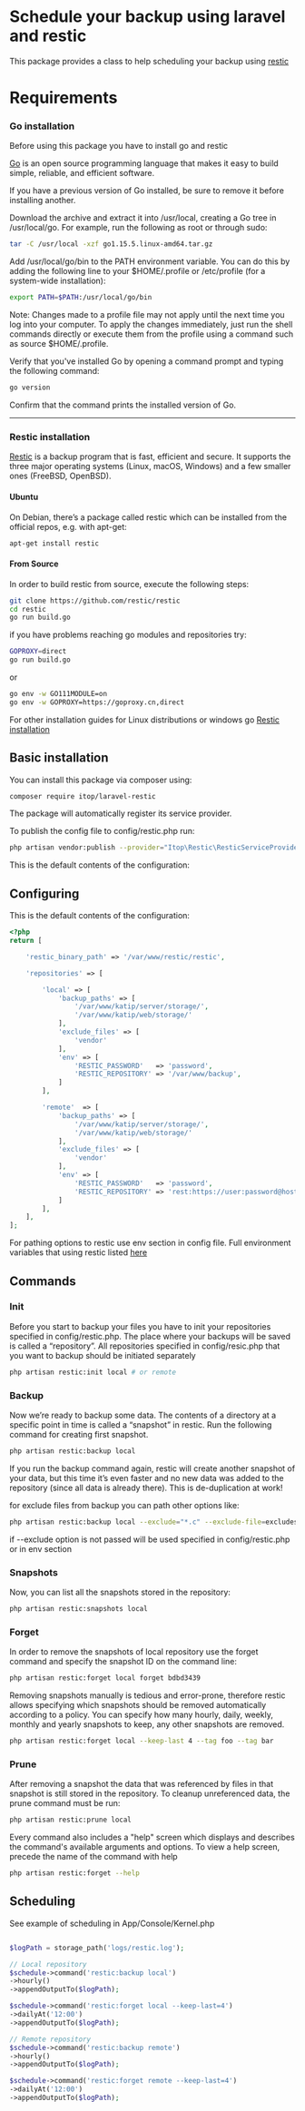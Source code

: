 # Schedule your backup using laravel and restic

This package provides a class to help scheduling your backup using [restic](https://github.com/restic/restic)

# Requirements

### Go installation
Before using this package you have to install go and restic

[Go](https://golang.org) is an open source programming language that makes it easy to build simple, reliable, and efficient software.

If you have a previous version of Go installed, be sure to remove it before installing another.

Download the archive and extract it into /usr/local, creating a Go tree in /usr/local/go.
For example, run the following as root or through sudo:

```bash
tar -C /usr/local -xzf go1.15.5.linux-amd64.tar.gz
```

Add /usr/local/go/bin to the PATH environment variable.
You can do this by adding the following line to your $HOME/.profile or /etc/profile (for a system-wide installation):

```bash
export PATH=$PATH:/usr/local/go/bin
```

Note: Changes made to a profile file may not apply until the next time you log into your computer. To apply the changes immediately, just run the shell commands directly or execute them from the profile using a command such as source $HOME/.profile.

Verify that you've installed Go by opening a command prompt and typing the following command:

```bash
go version
```
Confirm that the command prints the installed version of Go.

---
### Restic installation

[Restic](https://restic.readthedocs.io) is a backup program that is fast, efficient and secure. It supports the three major operating systems (Linux, macOS, Windows) and a few smaller ones (FreeBSD, OpenBSD).

#### Ubuntu
On Debian, there’s a package called restic which can be installed from the official repos, e.g. with apt-get:
```bash
apt-get install restic
```
#### From Source
In order to build restic from source, execute the following steps:

```bash
git clone https://github.com/restic/restic
cd restic
go run build.go
```
if you have problems reaching go modules and repositories try:

```bash
GOPROXY=direct
go run build.go
```
or 

```bash
go env -w GO111MODULE=on
go env -w GOPROXY=https://goproxy.cn,direct
```

For other installation guides for Linux distributions or windows go [Restic installation](https://restic.readthedocs.io/en/latest/020_installation.html) 

## Basic installation

You can install this package via composer using:

```bash
composer require itop/laravel-restic
```

The package will automatically register its service provider.

To publish the config file to config/restic.php run:

```bash
php artisan vendor:publish --provider="Itop\Restic\ResticServiceProvider"
```

This is the default contents of the configuration:

## Configuring 

This is the default contents of the configuration:

```php
<?php
return [

    'restic_binary_path' => '/var/www/restic/restic', 

    'repositories' => [

        'local' => [
            'backup_paths' => [
                '/var/www/katip/server/storage/',
                '/var/www/katip/web/storage/'
            ],
            'exclude_files' => [
                'vendor'
            ],
            'env' => [
                'RESTIC_PASSWORD'   => 'password',
                'RESTIC_REPOSITORY' => '/var/www/backup',
            ]
        ],

        'remote'  => [
            'backup_paths' => [
                '/var/www/katip/server/storage/',
                '/var/www/katip/web/storage/'
            ],
            'exclude_files' => [
                'vendor'
            ],
            'env' => [
                'RESTIC_PASSWORD'   => 'password',
                'RESTIC_REPOSITORY' => 'rest:https://user:password@host:port/user/',
            ]
        ],
    ],
];
```
For pathing options to restic use env section in config file.
Full environment variables that using restic listed [here](https://restic.readthedocs.io/en/latest/040_backup.html#environment-variables)

## Commands

### Init

Before you start to backup your files you have to init your repositories specified in config/restic.php.
The place where your backups will be saved is called a “repository”. 
All repositories specified in config/resic.php that you want to backup should be initiated separately

```bash
php artisan restic:init local # or remote
```

### Backup
Now we’re ready to backup some data. 
The contents of a directory at a specific point in time is called a “snapshot” in restic.
Run the following command for creating first snapshot.

```bash
php artisan restic:backup local
```

If you run the backup command again, restic will create another snapshot of your data, but this time it’s even faster and no new data was added to the repository (since all data is already there). This is de-duplication at work!

for exclude files from backup you can path other options like:

```bash
php artisan restic:backup local --exclude="*.c" --exclude-file=excludes.txt
```
if --exclude option is not passed will be used specified in config/restic.php or in env section

### Snapshots

Now, you can list all the snapshots stored in the repository:

```bash
php artisan restic:snapshots local
```

### Forget

In order to remove the snapshots of local repository use the forget command and specify the snapshot ID on the command line:

```bash
php artisan restic:forget local forget bdbd3439
```

Removing snapshots manually is tedious and error-prone, therefore restic allows specifying which snapshots should be removed automatically according to a policy. You can specify how many hourly, daily, weekly, monthly and yearly snapshots to keep, any other snapshots are removed. 

```bash
php artisan restic:forget local --keep-last 4 --tag foo --tag bar 
```

### Prune

After removing a snapshot the data that was referenced by files in that snapshot is still stored in the repository. To cleanup unreferenced data, the prune command must be run:

```bash
php artisan restic:prune local
```

Every command also includes a "help" screen which displays and describes the command's available arguments and options. To view a help screen, precede the name of the command with help

```bash
php artisan restic:forget --help
```

## Scheduling

See example of scheduling in App/Console/Kernel.php

```php

$logPath = storage_path('logs/restic.log');

// Local repository
$schedule->command('restic:backup local')
->hourly()
->appendOutputTo($logPath);

$schedule->command('restic:forget local --keep-last=4')
->dailyAt('12:00')
->appendOutputTo($logPath);

// Remote repository
$schedule->command('restic:backup remote')
->hourly()
->appendOutputTo($logPath);

$schedule->command('restic:forget remote --keep-last=4')
->dailyAt('12:00')
->appendOutputTo($logPath);

```